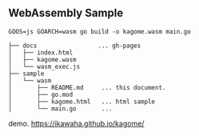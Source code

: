 WebAssembly Sample
---

```
GOOS=js GOARCH=wasm go build -o kagome.wasm main.go
```


```
├── docs                 ... gh-pages
│   ├── index.html
│   ├── kagome.wasm
│   └── wasm_exec.js
├── sample
│   └── wasm
│       ├── README.md     ... this document.
│       ├── go.mod
│       ├── kagome.html   ... html sample
│       └── main.go       ... 
```
demo. https://ikawaha.github.io/kagome/